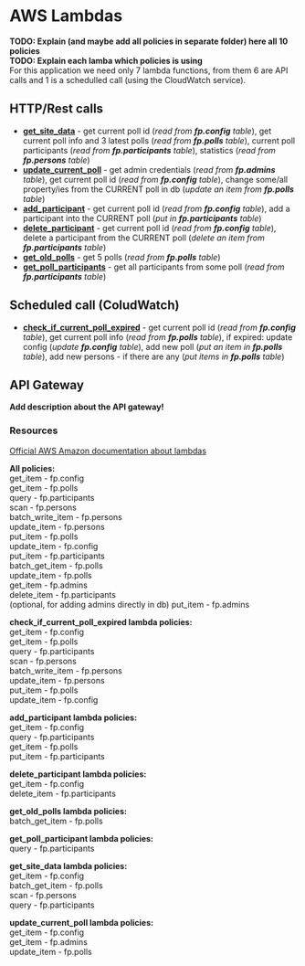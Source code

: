 # AWS Lambdas

**TODO: Explain (and maybe add all policies in separate folder) here all 10 policies**\
**TODO: Explain each lamba which policies is using**\
For this application we need only 7 lambda functions, from them 6 are API calls and 1 is a schedulled call (using the CloudWatch service).

## HTTP/Rest calls

- **[get_site_data](https://github.com/MTrajK/FootballPoll/blob/master/src/lambdas/get_site_data.py)** - get current poll id (*read from **fp.config** table*), get current poll info and 3 latest polls (*read from **fp.polls** table*), current poll participants (*read from **fp.participants** table*), statistics (*read from **fp.persons** table*)
- **[update_current_poll](https://github.com/MTrajK/FootballPoll/blob/master/src/lambdas/update_current_poll.py)** - get admin credentials (*read from **fp.admins** table*), get current poll id (*read from **fp.config** table*), change some/all property/ies from the CURRENT poll in db (*update an item from **fp.polls** table*)
- **[add_participant](https://github.com/MTrajK/FootballPoll/blob/master/src/lambdas/add_participant.py)** - get current poll id (*read from **fp.config** table*), add a participant into the CURRENT poll (*put in **fp.participants** table*)
- **[delete_participant](https://github.com/MTrajK/FootballPoll/blob/master/src/lambdas/delete_participant.py)** - get current poll id (*read from **fp.config** table*), delete a participant from the CURRENT poll (*delete an item from **fp.participants** table*)
- **[get_old_polls](https://github.com/MTrajK/FootballPoll/blob/master/src/lambdas/get_old_polls.py)** - get 5 polls (*read from **fp.polls** table*)
- **[get_poll_participants](https://github.com/MTrajK/FootballPoll/blob/master/src/lambdas/get_old_polls.py)** - get all participants from some poll (*read from **fp.participants** table*)

## Scheduled call (ColudWatch)

- **[check_if_current_poll_expired](https://github.com/MTrajK/FootballPoll/blob/master/src/lambdas/check_if_current_poll_expired.py)** - get current poll id (*read from **fp.config** table*), get current poll info (*read from **fp.polls** table*), if expired: update config (*update **fp.config** table*), add new poll (*put an item in **fp.polls** table*), add new persons - if there are any (*put items in **fp.polls** table*)

## API Gateway

**Add description about the API gateway!**

### Resources

[Official AWS Amazon documentation about lambdas](https://docs.aws.amazon.com/lambda/index.html)


**All policies:**\
get_item - fp.config\
get_item - fp.polls\
query - fp.participants\
scan - fp.persons\
batch_write_item - fp.persons\
update_item - fp.persons\
put_item - fp.polls\
update_item - fp.config\
put_item - fp.participants\
batch_get_item - fp.polls\
update_item - fp.polls\
get_item - fp.admins\
delete_item - fp.participants\
(optional, for adding admins directly in db) put_item - fp.admins




**check_if_current_poll_expired lambda policies:**\
get_item - fp.config\
get_item - fp.polls\
query - fp.participants\
scan - fp.persons\
batch_write_item - fp.persons\
update_item - fp.persons\
put_item - fp.polls\
update_item - fp.config


**add_participant lambda policies:**\
get_item - fp.config\
query - fp.participants\
get_item - fp.polls\
put_item - fp.participants


**delete_participant lambda policies:**\
get_item - fp.config\
delete_item - fp.participants


**get_old_polls lambda policies:**\
batch_get_item - fp.polls


**get_poll_participant lambda policies:**\
query - fp.participants


**get_site_data lambda policies:**\
get_item - fp.config\
batch_get_item - fp.polls\
scan - fp.persons\
query - fp.participants


**update_current_poll lambda policies:**\
get_item - fp.config\
get_item - fp.admins\
update_item - fp.polls